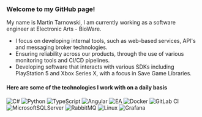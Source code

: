 ### Welcome to my GitHub page!

My name is Martin Tarnowski, I am currently working as a software engineer at Electronic Arts - BioWare.
 - I focus on developing internal tools, such as web-based services, API's and messaging broker technologies.
 - Ensuring reliability across our products, through the use of various monitoring tools and CI/CD pipelines.
 - Developing software that interacts with various SDKs including PlayStation 5 and Xbox Series X, with a focus in Save Game Libraries.
 
#### Here are some of the technologies I work with on a daily basis
![C#](https://img.shields.io/badge/c%23-%23239120.svg?style=for-the-badge&logo=c-sharp&logoColor=white) 
![Python](https://img.shields.io/badge/python-3670A0?style=for-the-badge&logo=python&logoColor=ffdd54) 
![TypeScript](https://img.shields.io/badge/typescript-%23007ACC.svg?style=for-the-badge&logo=typescript&logoColor=white) 
![Angular](https://img.shields.io/badge/angular-%23DD0031.svg?style=for-the-badge&logo=angular&logoColor=white) 
![EA](https://img.shields.io/badge/ea-%23000000.svg?style=for-the-badge&logo=ea&logoColor=white) 
![Docker](https://img.shields.io/badge/docker-%230db7ed.svg?style=for-the-badge&logo=docker&logoColor=white) 
![GitLab CI](https://img.shields.io/badge/gitlab%20ci-%23181717.svg?style=for-the-badge&logo=gitlab&logoColor=white) 
![MicrosoftSQLServer](https://img.shields.io/badge/Microsoft%20SQL%20Server-CC2927?style=for-the-badge&logo=microsoft%20sql%20server&logoColor=white) 
![RabbitMQ](https://img.shields.io/badge/Rabbitmq-FF6600?style=for-the-badge&logo=rabbitmq&logoColor=white) 
![Linux](https://img.shields.io/badge/Linux-FCC624?style=for-the-badge&logo=linux&logoColor=black) 
![Grafana](https://img.shields.io/badge/grafana-%23F46800.svg?style=for-the-badge&logo=grafana&logoColor=white)
